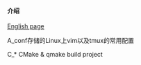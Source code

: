 #### 介绍
[English page](README.en.md)

A_conf存储的Linux上vim以及tmux的常用配置

C_* CMake & qmake build project
